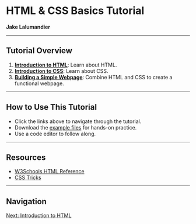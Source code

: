 # HTML & CSS Basics Tutorial

**Jake Lalumandier**

---

## **Tutorial Overview**
1. **[Introduction to HTML](01-html.md)**: Learn about HTML.  
2. **[Introduction to CSS](02-css.md)**: Learn about CSS.  
3. **[Building a Simple Webpage](03-webpage.md)**: Combine HTML and CSS to create a functional webpage.  

---

## **How to Use This Tutorial**
- Click the links above to navigate through the tutorial.
- Download the [example files](assets/) for hands-on practice.
- Use a code editor to follow along.

---

## **Resources**
- [W3Schools HTML Reference](https://www.w3schools.com/html/)
- [CSS Tricks](https://css-tricks.com/)

---

## **Navigation**
[Next: Introduction to HTML](01-html.md)
